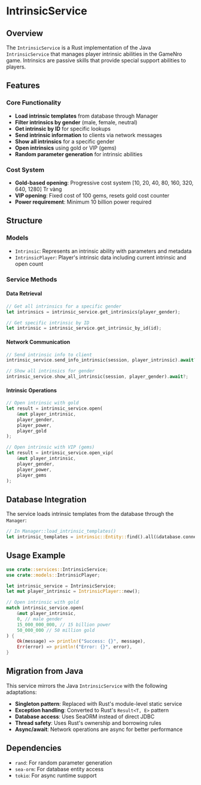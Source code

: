 # IntrinsicService

## Overview
The `IntrinsicService` is a Rust implementation of the Java `IntrinsicService` that manages player intrinsic abilities in the GameNro game. Intrinsics are passive skills that provide special support abilities to players.

## Features

### Core Functionality
- **Load intrinsic templates** from database through Manager
- **Filter intrinsics by gender** (male, female, neutral)
- **Get intrinsic by ID** for specific lookups
- **Send intrinsic information** to clients via network messages
- **Show all intrinsics** for a specific gender
- **Open intrinsics** using gold or VIP (gems)
- **Random parameter generation** for intrinsic abilities

### Cost System
- **Gold-based opening**: Progressive cost system [10, 20, 40, 80, 160, 320, 640, 1280] Tr vàng
- **VIP opening**: Fixed cost of 100 gems, resets gold cost counter
- **Power requirement**: Minimum 10 billion power required

## Structure

### Models
- `Intrinsic`: Represents an intrinsic ability with parameters and metadata
- `IntrinsicPlayer`: Player's intrinsic data including current intrinsic and open count

### Service Methods

#### Data Retrieval
```rust
// Get all intrinsics for a specific gender
let intrinsics = intrinsic_service.get_intrinsics(player_gender);

// Get specific intrinsic by ID
let intrinsic = intrinsic_service.get_intrinsic_by_id(id);
```

#### Network Communication
```rust
// Send intrinsic info to client
intrinsic_service.send_info_intrinsic(session, player_intrinsic).await?;

// Show all intrinsics for gender
intrinsic_service.show_all_intrinsic(session, player_gender).await?;
```

#### Intrinsic Operations
```rust
// Open intrinsic with gold
let result = intrinsic_service.open(
    &mut player_intrinsic,
    player_gender,
    player_power,
    player_gold
);

// Open intrinsic with VIP (gems)
let result = intrinsic_service.open_vip(
    &mut player_intrinsic,
    player_gender,
    player_power,
    player_gems
);
```

## Database Integration

The service loads intrinsic templates from the database through the `Manager`:

```rust
// In Manager::load_intrinsic_templates()
let intrinsic_templates = intrinsic::Entity::find().all(&database.connection).await?;
```

## Usage Example

```rust
use crate::services::IntrinsicService;
use crate::models::IntrinsicPlayer;

let intrinsic_service = IntrinsicService;
let mut player_intrinsic = IntrinsicPlayer::new();

// Open intrinsic with gold
match intrinsic_service.open(
    &mut player_intrinsic,
    0, // male gender
    15_000_000_000, // 15 billion power
    50_000_000 // 50 million gold
) {
    Ok(message) => println!("Success: {}", message),
    Err(error) => println!("Error: {}", error),
}
```

## Migration from Java

This service mirrors the Java `IntrinsicService` with the following adaptations:

- **Singleton pattern**: Replaced with Rust's module-level static service
- **Exception handling**: Converted to Rust's `Result<T, E>` pattern
- **Database access**: Uses SeaORM instead of direct JDBC
- **Thread safety**: Uses Rust's ownership and borrowing rules
- **Async/await**: Network operations are async for better performance

## Dependencies

- `rand`: For random parameter generation
- `sea-orm`: For database entity access
- `tokio`: For async runtime support
